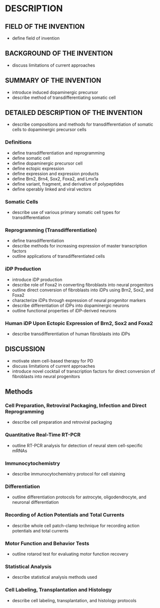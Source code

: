 # DESCRIPTION

## FIELD OF THE INVENTION

- define field of invention

## BACKGROUND OF THE INVENTION

- discuss limitations of current approaches

## SUMMARY OF THE INVENTION

- introduce induced dopaminergic precursor
- describe method of transdifferentiating somatic cell

## DETAILED DESCRIPTION OF THE INVENTION

- describe compositions and methods for transdifferentiation of somatic cells to dopaminergic precursor cells

### Definitions

- define transdifferentiation and reprogramming
- define somatic cell
- define dopaminergic precursor cell
- define ectopic expression
- define expression and expression products
- define Brn2, Brn4, Sox2, Foxa2, and Lmx1a
- define variant, fragment, and derivative of polypeptides
- define operably linked and viral vectors

### Somatic Cells

- describe use of various primary somatic cell types for transdifferentiation

### Reprogramming (Transdifferentiation)

- define transdifferentiation
- describe methods for increasing expression of master transcription factors
- outline applications of transdifferentiated cells

### iDP Production

- introduce iDP production
- describe role of Foxa2 in converting fibroblasts into neural progenitors
- outline direct conversion of fibroblasts into iDPs using Brn2, Sox2, and Foxa2
- characterize iDPs through expression of neural progenitor markers
- describe differentiation of iDPs into dopaminergic neurons
- outline functional properties of iDP-derived neurons

### Human iDP Upon Ectopic Expression of Brn2, Sox2 and Foxa2

- describe transdifferentiation of human fibroblasts into iDPs

## DISCUSSION

- motivate stem cell-based therapy for PD
- discuss limitations of current approaches
- introduce novel cocktail of transcription factors for direct conversion of fibroblasts into neural progenitors

## Methods

### Cell Preparation, Retroviral Packaging, Infection and Direct Reprogramming

- describe cell preparation and retroviral packaging

### Quantitative Real-Time RT-PCR

- outline RT-PCR analysis for detection of neural stem cell-specific mRNAs

### Immunocytochemistry

- describe immunocytochemistry protocol for cell staining

### Differentiation

- outline differentiation protocols for astrocyte, oligodendrocyte, and neuronal differentiation

### Recording of Action Potentials and Total Currents

- describe whole cell patch-clamp technique for recording action potentials and total currents

### Motor Function and Behavior Tests

- outline rotarod test for evaluating motor function recovery

### Statistical Analysis

- describe statistical analysis methods used

### Cell Labeling, Transplantation and Histology

- describe cell labeling, transplantation, and histology protocols

